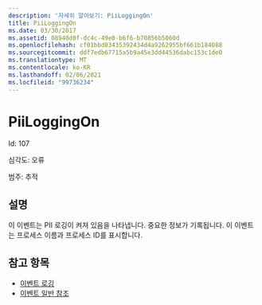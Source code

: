 ```yaml
---
description: '자세히 알아보기: PiiLoggingOn'
title: PiiLoggingOn
ms.date: 03/30/2017
ms.assetid: 08940d0f-dc4c-49e0-b6f6-b70856b5060d
ms.openlocfilehash: cf01bbd83435392434d4a9262955bf661b184088
ms.sourcegitcommit: ddf7edb67715a5b9a45e3dd44536dabc153c1de0
ms.translationtype: MT
ms.contentlocale: ko-KR
ms.lasthandoff: 02/06/2021
ms.locfileid: "99736234"
---
```

# <a name="piiloggingon"></a>PiiLoggingOn

Id: 107  
  
 심각도: 오류  
  
 범주: 추적  
  
## <a name="description"></a>설명  

 이 이벤트는 PII 로깅이 켜져 있음을 나타냅니다. 중요한 정보가 기록됩니다. 이 이벤트는 프로세스 이름과 프로세스 ID를 표시합니다.  
  
## <a name="see-also"></a>참고 항목

- [이벤트 로깅](index.md)
- [이벤트 일반 참조](events-general-reference.md)
